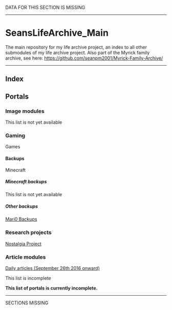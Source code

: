 
DATA FOR THIS SECTION IS MISSING

***

# SeansLifeArchive_Main
The main repository for my life archive project, an index to all other submodules of my life archive project. Also part of the Myrick family archive, see here: https://github.com/seanpm2001/Myrick-Family-Archive/

***

## Index

## Portals

### Image modules

This list is not yet available

### Gaming

Games

#### Backups

Minecraft

##### Minecraft backups

This list is not yet available

##### Other backups

[Mari0 Backups](https://github.com/seanpm2001/SeansLifeArchive_Gaming_Mari0Backups/)

### Research projects

[Nostalgia Project](https://github.com/seanpm2001/NostalgiaProject/)

### Article modules

[Daily articles (September 26th 2016 onward)](https://github.com/seanpm2001/SeansLifeArchive_Daily-articles/)

This list is incomplete

**This list of portals is currently incomplete.**

***

SECTIONS MISSING
